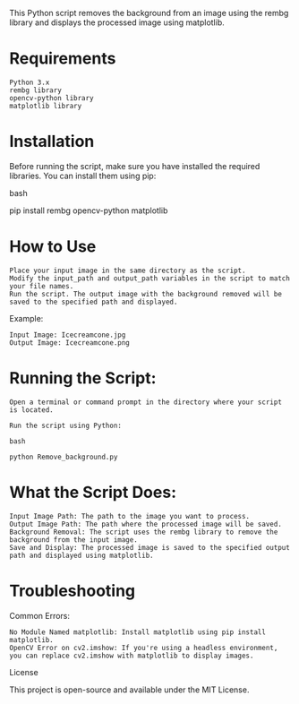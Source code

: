 This Python script removes the background from an image using the rembg library and displays the processed image using matplotlib.
# Requirements

    Python 3.x
    rembg library
    opencv-python library
    matplotlib library

# Installation

Before running the script, make sure you have installed the required libraries. You can install them using pip:

bash

pip install rembg opencv-python matplotlib

# How to Use

    Place your input image in the same directory as the script.
    Modify the input_path and output_path variables in the script to match your file names.
    Run the script. The output image with the background removed will be saved to the specified path and displayed.

Example:

    Input Image: Icecreamcone.jpg
    Output Image: Icecreamcone.png

# Running the Script:

    Open a terminal or command prompt in the directory where your script is located.

    Run the script using Python:

    bash

    python Remove_background.py

# What the Script Does:

    Input Image Path: The path to the image you want to process.
    Output Image Path: The path where the processed image will be saved.
    Background Removal: The script uses the rembg library to remove the background from the input image.
    Save and Display: The processed image is saved to the specified output path and displayed using matplotlib.

# Troubleshooting
Common Errors:

    No Module Named matplotlib: Install matplotlib using pip install matplotlib.
    OpenCV Error on cv2.imshow: If you're using a headless environment, you can replace cv2.imshow with matplotlib to display images.

License

This project is open-source and available under the MIT License.
